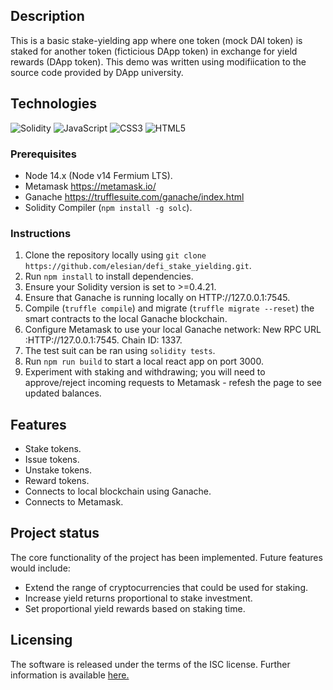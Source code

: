 ## Description

This is a basic stake-yielding app where one token (mock DAI token) is staked for another token (ficticious DApp token) in exchange for yield rewards (DApp token). This demo was written using modifiication to the source code provided by DApp university.

## Technologies

![Solidity](https://img.shields.io/badge/Solidity-%23363636.svg?style=for-the-badge&logo=solidity&logoColor=white)
![JavaScript](https://img.shields.io/badge/javascript-%23323330.svg?style=for-the-badge&logo=javascript&logoColor=%23F7DF1E)
![CSS3](https://img.shields.io/badge/css3-%231572B6.svg?style=for-the-badge&logo=css3&logoColor=white)
![HTML5](https://img.shields.io/badge/html5-%23E34F26.svg?style=for-the-badge&logo=html5&logoColor=white)


### Prerequisites

- Node 14.x (Node v14 Fermium LTS).
- Metamask https://metamask.io/
- Ganache https://trufflesuite.com/ganache/index.html
- Solidity Compiler (`npm install -g solc`).

### Instructions

1. Clone the repository locally using `git clone https://github.com/elesian/defi_stake_yielding.git`.
2. Run `npm install` to install dependencies.
3. Ensure your Solidity version is set to >=0.4.21. 
4. Ensure that Ganache is running locally on HTTP://127.0.0.1:7545.
5. Compile (`truffle compile`) and migrate (`truffle migrate --reset`) the smart contracts to the local Ganache blockchain.
6. Configure Metamask to use your local Ganache network: New RPC URL :HTTP://127.0.0.1:7545. Chain ID: 1337.
7. The test suit can be ran using `solidity tests`.
8. Run `npm run build` to start a local react app on port 3000.
9. Experiment with staking and withdrawing; you will need to approve/reject incoming requests to Metamask - refesh the page to see updated balances.


## Features
 
 - Stake tokens.
 - Issue tokens.
 - Unstake tokens.
 - Reward tokens.
 - Connects to local blockchain using Ganache.
 - Connects to Metamask.

## Project status

The core functionality of the project has been implemented. Future features would include:

- Extend the range of cryptocurrencies that could be used for staking.
- Increase yield returns proportional to stake investment.
- Set proportional yield rewards based on staking time.

## Licensing

The software is released under the terms of the ISC license. Further information is available <a href="https://opensource.org/licenses/ISC">here.</a>

